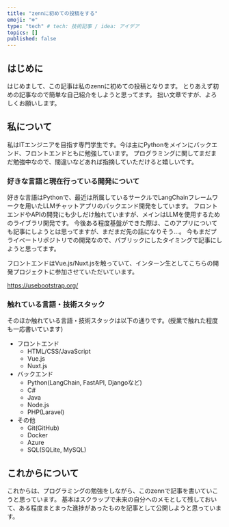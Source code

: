 ```yaml
---
title: "zennに初めての投稿をする"
emoji: "❄️"
type: "tech" # tech: 技術記事 / idea: アイデア
topics: []
published: false
---
```


## はじめに

はじめまして、この記事は私のzennに初めての投稿となります。
とりあえず初めの記事なので簡単な自己紹介をしようと思ってます。
拙い文章ですが、よろしくお願いします。

## 私について

私はITエンジニアを目指す専門学生です。今は主にPythonをメインにバックエンド、フロントエンドともに勉強しています。
プログラミングに関してまだまだ勉強中なので、間違いなどあれば指摘していただけると嬉しいです。

### 好きな言語と現在行っている開発について

好きな言語はPythonで、最近は所属しているサークルでLangChainフレームワークを用いたLLMチャットアプリのバックエンド開発をしています。
フロントエンドやAPIの開発にも少しだけ触れていますが、メインはLLMを使用するためのライブラリ開発です。
今後ある程度基盤ができた際は、このアプリについても記事にしようとは思ってますが、まだまだ先の話になりそう...。
今もまだプライベートリポジトリでの開発なので、パブリックにしたタイミングで記事にしようと思ってます。

フロントエンドはVue.js/Nuxt.jsを触っていて、インターン生としてこちらの開発プロジェクトに参加させていただいています。

https://usebootstrap.org/

### 触れている言語・技術スタック

そのほか触れている言語・技術スタックは以下の通りです。(授業で触れた程度も一応書いています)

- フロントエンド
  - HTML/CSS/JavaScript
  - Vue.js
  - Nuxt.js
- バックエンド
  - Python(LangChain, FastAPI, Djangoなど)
  - C#
  - Java
  - Node.js
  - PHP(Laravel)
- その他
  - Git(GitHub)
  - Docker
  - Azure
  - SQL(SQLite, MySQL)

## これからについて

これからは、プログラミングの勉強をしながら、このzennで記事を書いていこうと思っています。
基本はスクラップで未来の自分へのメモとして残しておいて、ある程度まとまった進捗があったものを記事として公開しようと思っています。
